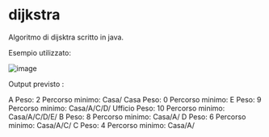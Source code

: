 # dijkstra
Algoritmo di dijsktra scritto in java.

Esempio utilizzato:

![image](https://user-images.githubusercontent.com/96748673/227792962-69dead9a-928a-4ce8-a6a8-a186233df133.png)

Output previsto :

A Peso: 2 Percorso minimo: Casa/
Casa Peso: 0 Percorso minimo: 
E Peso: 9 Percorso minimo: Casa/A/C/D/
Ufficio Peso: 10 Percorso minimo: Casa/A/C/D/E/
B Peso: 8 Percorso minimo: Casa/A/
D Peso: 6 Percorso minimo: Casa/A/C/
C Peso: 4 Percorso minimo: Casa/A/
